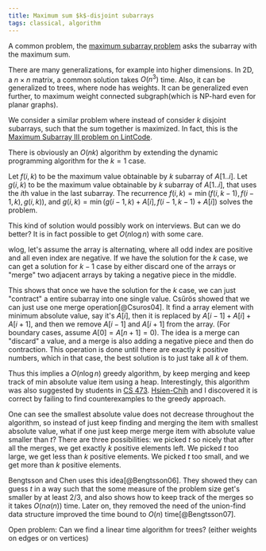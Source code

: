 ```yaml
---
title: Maximum sum $k$-disjoint subarrays
tags: classical, algorithm
---
```


A common problem, the [maximum subarray problem](http://en.wikipedia.org/wiki/Maximum_subarray_problem) asks the subarray with the maximum sum. 

There are many generalizations, for example into higher dimensions. In 2D, a $n\times n$ matrix, a common solution takes $O(n^3)$ time. Also, it can be generalized to trees, where node has weights. It can be generalized even further, to maximum weight connected subgraph(which is NP-hard even for planar graphs).

We consider a similar problem where instead of consider $k$ disjoint subarrays, such that the sum together is maximized. In fact, this is the [Maximum Subarray III problem on LintCode](http://www.lintcode.com/en/problem/maximum-subarray-iii/).

There is obviously an $O(nk)$ algorithm by extending the dynamic programming algorithm for the $k=1$ case.

Let $f(i,k)$ to be the maximum value obtainable by $k$ subarray of $A[1..i]$.
Let $g(i,k)$ to be the maximum value obtainable by $k$ subarray of $A[1..i]$, that uses the $i$th value in the last subarray. 
The recurrence $f(i,k) = \min(f(i,k-1),f(i-1,k),g(i,k))$, and $g(i,k) = \min(g(i-1,k)+A[i],f(i-1,k-1)+A[i])$ solves the problem.

This kind of solution would possibly work on interviews. But can we do better?
It is in fact possible to get $O(n\log n)$ with some care. 

wlog, let's assume the array is alternating, where all odd index are positive and all even index are negative. 
If we have the solution for the $k$ case, we can get a solution for $k-1$ case by either discard one of the arrays or "merge" two adjacent arrays by taking a negative piece in the middle. 

This shows that once we have the solution for the $k$ case, we can just "contract" a entire subarray into one single value. Csűrös showed that we can just use one merge operation[@Csuros04]. It find a array element with minimum absolute value, say it's $A[i]$, then it is replaced by $A[i-1]+A[i]+A[i+1]$, and then we remove $A[i-1]$ and $A[i+1]$ from the array. (For boundary cases, assume $A[0]=A[n+1]=0$).
The idea is a merge can "discard" a value, and a merge is also adding a negative piece and then do contraction. This operation is done until there are exactly $k$ positive numbers, which in that case, the best solution is to just take all $k$ of them.

Thus this implies a $O(n\log n)$ greedy algorithm, by keep merging and keep track of min absolute value item using a heap. Interestingly, this algorithm was also suggested by students in [CS 473](https://courses.engr.illinois.edu/cs473/). [Hsien-Chih](http://web.engr.illinois.edu/~hchang17/) and I discovered it is correct by failing to find counterexamples to the greedy approach.

One can see the smallest absolute value does not decrease throughout the algorithm, so instead of just keep finding and merging the item with smallest absolute value, what if one just keep merge merge item with absolute value smaller than $t$? There are three possibilities: we picked $t$ so nicely that after all the merges, we get exactly $k$ positive elements left. We picked $t$ too large, we get less than $k$ positive elements. We picked $t$ too small, and we get more than $k$ positive elements.

Bengtsson and Chen uses this idea[@Bengtsson06]. They showed they can guess $t$ in a way such that the some measure of the problem size get's smaller by at least $2/3$, and also shows how to keep track of the merges so it takes $O(n\alpha(n))$ time. Later on, they removed the need of the union-find data structure improved the time bound to $O(n)$ time[@Bengtsson07].  

Open problem: Can we find a linear time algorithm for trees? (either weights on edges or on vertices)

